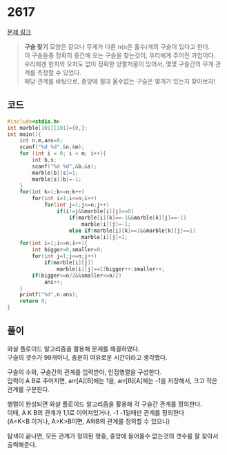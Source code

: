 # 2617

[문제 링크](https://www.acmicpc.net/problem/2617)

> __구슬 찾기__
> 모양은 같으나 무게가 다른 n(n은 홀수)개의 구슬이 있다고 한다.  
> 이 구슬들중 정확히 중간에 오는 구슬을 찾는것이, 우리에게 주어진 과업이다.  
> 우리에겐 한치의 오차도 없이 정확한 양팔저울이 있어서, 몇몇 구슬간의 무게 관계를 측정할 수 있었다.  
> 해당 관계를 바탕으로, 중앙에 절대 올수없는 구슬은 몇개가 있는지 찾아보자!  

## 코드

```c
#include<stdio.h>
int marble[101][101]={0,};
int main(){
    int n,m,ans=0;
    scanf("%d %d",&n,&m);
    for (int i = 0; i < m; i++){
        int b,s;
        scanf("%d %d",&b,&s);
        marble[b][s]=1;
        marble[s][b]=-1;
    }
    for(int k=1;k<=n;k++)
        for(int i=1;i<=n;i++)
            for(int j=1;j<=n;j++)
                if(i!=j&&marble[i][j]==0)
                    if(marble[i][k]==-1&&marble[k][j]==-1)
                        marble[i][j]=-1;
                    else if(marble[i][k]==1&&marble[k][j]==1)
                        marble[i][j]=1;
    for(int i=1;i<=n;i++){
        int bigger=0,smaller=0;
        for(int j=1;j<=n;j++)
            if(marble[i][j])
                marble[i][j]==1?bigger++:smaller++;
        if(bigger<=n/2&&smaller<=n/2)
            ans++;
    }
    printf("%d",n-ans);
    return 0;
}
```

## 풀이

와샬 플로이드 알고리즘을 활용해 문제를 해결하였다.  
구슬의 갯수가 99개이니, 충분히 여유로운 시간이라고 생각했다.

구슬의 수와, 구슬간의 관계를 입력받아, 인접행렬을 구성한다.  
입력이 A B로 주어지면, arr[A][B]에는 1을, arr[B][A]에는 -1을 저장해서, 크고 작은 관계를 구분한다.  

행렬이 완성되면 와샬 플로이드 알고리즘을 활용해 각 구슬간 관계를 정의한다.  
이때, A K B의 관계가 1,1로 이어져있거나, -1 -1일때만 관계를 정의한다  
(A\<K\<B 이거나, A\>K\>B이면, A와B의 관계를 정의할 수 있으니)  

탐색이 끝나면, 모든 관계가 정의된 행중, 중앙에 들어올수 없는것의 갯수를 잘 찾아서 출력해준다.  
